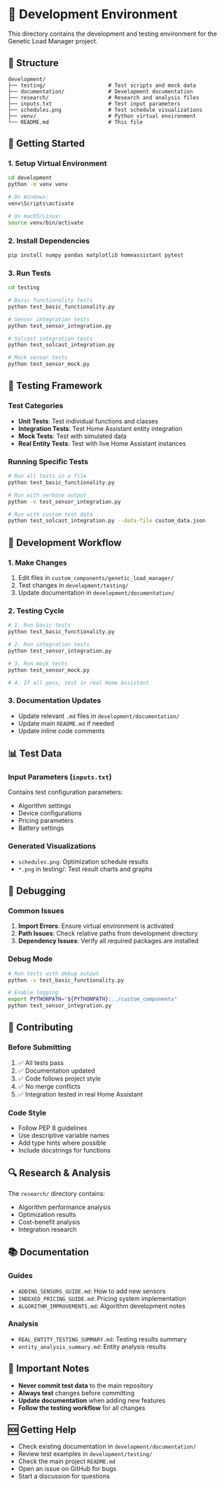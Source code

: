 # 🔬 Development Environment

This directory contains the development and testing environment for the Genetic Load Manager project.

## 📁 Structure

```
development/
├── testing/                    # Test scripts and mock data
├── documentation/              # Development documentation
├── research/                   # Research and analysis files
├── inputs.txt                  # Test input parameters
├── schedules.png               # Test schedule visualizations
├── venv/                       # Python virtual environment
└── README.md                   # This file
```

## 🚀 Getting Started

### 1. Setup Virtual Environment

```bash
cd development
python -m venv venv

# On Windows:
venv\Scripts\activate

# On macOS/Linux:
source venv/bin/activate
```

### 2. Install Dependencies

```bash
pip install numpy pandas matplotlib homeassistant pytest
```

### 3. Run Tests

```bash
cd testing

# Basic functionality tests
python test_basic_functionality.py

# Sensor integration tests
python test_sensor_integration.py

# Solcast integration tests
python test_solcast_integration.py

# Mock sensor tests
python test_sensor_mock.py
```

## 🧪 Testing Framework

### Test Categories

- **Unit Tests**: Test individual functions and classes
- **Integration Tests**: Test Home Assistant entity integration
- **Mock Tests**: Test with simulated data
- **Real Entity Tests**: Test with live Home Assistant instances

### Running Specific Tests

```bash
# Run all tests in a file
python test_basic_functionality.py

# Run with verbose output
python -v test_sensor_integration.py

# Run with custom test data
python test_solcast_integration.py --data-file custom_data.json
```

## 🔧 Development Workflow

### 1. Make Changes

1. Edit files in `custom_components/genetic_load_manager/`
2. Test changes in `development/testing/`
3. Update documentation in `development/documentation/`

### 2. Testing Cycle

```bash
# 1. Run basic tests
python test_basic_functionality.py

# 2. Run integration tests
python test_sensor_integration.py

# 3. Run mock tests
python test_sensor_mock.py

# 4. If all pass, test in real Home Assistant
```

### 3. Documentation Updates

- Update relevant `.md` files in `development/documentation/`
- Update main `README.md` if needed
- Update inline code comments

## 📊 Test Data

### Input Parameters (`inputs.txt`)

Contains test configuration parameters:
- Algorithm settings
- Device configurations
- Pricing parameters
- Battery settings

### Generated Visualizations

- `schedules.png`: Optimization schedule results
- `*.png` in testing/: Test result charts and graphs

## 🐛 Debugging

### Common Issues

1. **Import Errors**: Ensure virtual environment is activated
2. **Path Issues**: Check relative paths from development directory
3. **Dependency Issues**: Verify all required packages are installed

### Debug Mode

```bash
# Run tests with debug output
python -v test_basic_functionality.py

# Enable logging
export PYTHONPATH="${PYTHONPATH}:../custom_components"
python test_sensor_integration.py
```

## 📝 Contributing

### Before Submitting

1. ✅ All tests pass
2. ✅ Documentation updated
3. ✅ Code follows project style
4. ✅ No merge conflicts
5. ✅ Integration tested in real Home Assistant

### Code Style

- Follow PEP 8 guidelines
- Use descriptive variable names
- Add type hints where possible
- Include docstrings for functions

## 🔍 Research & Analysis

The `research/` directory contains:
- Algorithm performance analysis
- Optimization results
- Cost-benefit analysis
- Integration research

## 📚 Documentation

### Guides

- `ADDING_SENSORS_GUIDE.md`: How to add new sensors
- `INDEXED_PRICING_GUIDE.md`: Pricing system implementation
- `ALGORITHM_IMPROVEMENTS.md`: Algorithm development notes

### Analysis

- `REAL_ENTITY_TESTING_SUMMARY.md`: Testing results summary
- `entity_analysis_summary.md`: Entity analysis results

## 🚨 Important Notes

- **Never commit test data** to the main repository
- **Always test** changes before committing
- **Update documentation** when adding new features
- **Follow the testing workflow** for all changes

## 🆘 Getting Help

- Check existing documentation in `development/documentation/`
- Review test examples in `development/testing/`
- Check the main project `README.md`
- Open an issue on GitHub for bugs
- Start a discussion for questions

